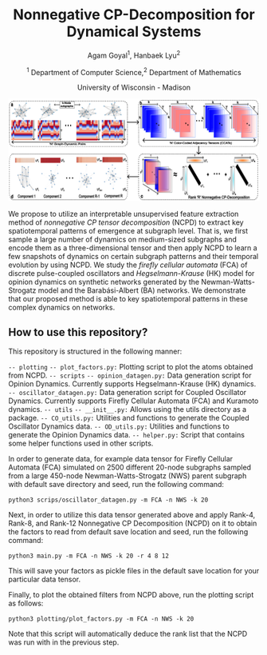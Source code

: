 <h1 align="center">Nonnegative CP-Decomposition for Dynamical Systems</h1>
<p align="center">Agam Goyal<sup>1</sup>, Hanbaek Lyu<sup>2</sup></p>
<p align="center"><sup>1</sup> Department of Computer Science,<sup>2</sup> Department of Mathematics</p>
<p align="center">University of Wisconsin - Madison</p>
<!-- <p align="center">
  <a href="https://github.com/AGoyal0512/NCPD-Dynamics" alt="ArXiv">
        <img src="https://img.shields.io/badge/Preprint-arXiv-blue.svg" /></a>
</p> -->

<p align="center">
  <img src ="rep_figure.png"  width="1000"/>
</p>

We propose to utilize an interpretable unsupervised feature extraction method of *nonnegative CP tensor decomposition* (NCPD) to extract key spatiotemporal patterns of emergence at subgraph level. That is, we first sample a large number of dynamics on medium-sized subgraphs and encode them as a three-dimensional tensor and then apply NCPD to learn a few snapshots of dynamics on certain subgraph patterns and their temporal evolution by using NCPD. We study the *firefly cellular automata* (FCA) of discrete pulse-coupled oscillators and *Hegselmann-Krause* (HK) model for opinion dynamics on synthetic networks generated by the Newman-Watts-Strogatz model and the Barabási-Albert (BA) networks. We demonstrate that our proposed method is able to key spatiotemporal patterns in these complex dynamics on networks. 


## How to use this repository?

This repository is structured in the following manner:

`-- plotting`
    `-- plot_factors.py:` Plotting script to plot the atoms obtained from NCPD.
`-- scripts`
    `-- opinion_datagen.py:` Data generation script for Opinion Dynamics. Currently supports Hegselmann-Krause (HK) dynamics.
    `-- oscillator_datagen.py:` Data generation script for Coupled Oscillator Dynamics. Currently supports Firefly Cellular Automata (FCA) and Kuramoto dynamics.
`-- utils`
    `-- __init__.py:` Allows using the utils directory as a package.
    `-- CO_utils.py:` Utilities and functions to generate the Coupled Oscillator Dynamics data.
    `-- OD_utils.py:` Utilities and functions to generate the Opinion Dynamics data.
    `-- helper.py:` Script that contains some helper functions used in other scripts.

In order to generate data, for example data tensor for Firefly Cellular Automata (FCA) simulated on 2500 different 20-node subgraphs sampled from a large 450-node Newman-Watts-Strogatz (NWS) parent subgraph with default save directory and seed, run the following command:

```
python3 scrips/oscillator_datagen.py -m FCA -n NWS -k 20 
```

Next, in order to utilize this data tensor generated above and apply Rank-4, Rank-8, and Rank-12 Nonnegative CP Decomposition (NCPD) on it to obtain the factors to read from default save location and seed, run the following command:

```
python3 main.py -m FCA -n NWS -k 20 -r 4 8 12
```

This will save your factors as pickle files in the default save location for your particular data tensor.

Finally, to plot the obtained filters from NCPD above, run the plotting script as follows:

```
python3 plotting/plot_factors.py -m FCA -n NWS -k 20
```

Note that this script will automatically deduce the rank list that the NCPD was run with in the previous step.
